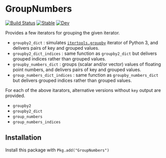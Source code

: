 # GroupNumbers

[![Build Status](https://github.com/hsugawa8651/GroupNumbers.jl/actions/workflows/CI.yml/badge.svg?branch=main)](https://github.com/hsugawa8651/GroupNumbers.jl/actions/workflows/CI.yml?query=branch%3Amain) [![Stable](https://img.shields.io/badge/docs-stable-blue.svg)](https://hsugawa8651.github.io/GroupNumbers.jl/stable/) [![Dev](https://img.shields.io/badge/docs-dev-blue.svg)](https://hsugawa8651.github.io/GroupNumbers.jl/dev/)


Provides a few iterators for grouping the given iterator.

* `groupby2_dict` : simulates [`itertools.groupby`](https://docs.python.org/3/library/itertools.html#itertools.groupby) iterator of Python 3, and delivers pairs of key and grouped values.
* `groupby2_dict_indices` : same function as `groupby2_dict` but delivers grouped indices rather than grouped values.
* `groupby_numbers_dict` : groups (scalar and/or vector) values of floating point numbers, and delivers pairs of key and grouped values.
* `group_numbers_dict_indices` : same function as `groupby_numbers_dict` but delivers grouped indices rather than grouped values.

For each of the above itarators, alternative versions without `key` output are provided.

* `groupby2`
* `groupby2_dict`
* `group_numbers`
* `group_numbers_indices`


## Installation

Install this package with `Pkg.add("GroupNumbers")`
